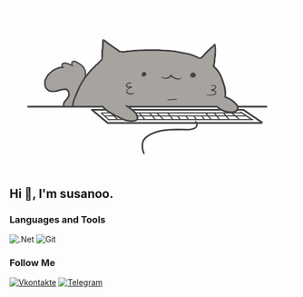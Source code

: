 ﻿![Header](https://github.com/susanoo-10011/susanoo-10011/blob/master/assets/VakAF.gif)

## Hi 👋, I'm susanoo.

### Languages and Tools

![.Net](https://img.shields.io/badge/-Framework-0747a8?style=for-the-badge&logo=.Net&logoColor=fcfdff)
![Git](https://img.shields.io/badge/-Git-c3c3c3?style=for-the-badge&logo=Git&logoColor=f4833f)


### Follow Me
[![Vkontakte](https://img.shields.io/badge/-Vkontakte-090909?style=for-the-badge&logo=VK&logoColor=4F7DB3)](https://vk.com/cycaho)
[![Telegram](https://img.shields.io/badge/-Telegram-090909?style=for-the-badge&logo=telegram)](https://t.me/coaslem)

